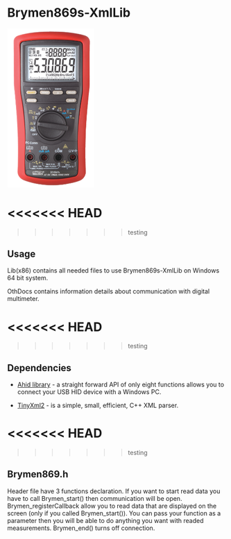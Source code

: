 # Brymen869s-XmlLib


<img src="OthDocs/multimeter.png" width="200">


<<<<<<< HEAD
=======

>>>>>>> testing
## Usage

Lib(x86) contains all needed files to use Brymen869s-XmlLib on Windows 64 bit system.

OthDocs contains information details about communication with digital multimeter. 


<<<<<<< HEAD
=======

>>>>>>> testing
## Dependencies

* [Ahid library](http://ahidlib.com/pages/programming_cpp.php?lang=en) - a straight forward API of only eight functions allows you to connect your USB HID device with a Windows PC.

* [TinyXml2](https://github.com/leethomason/tinyxml2) - is a simple, small, efficient, C++ XML parser. 


<<<<<<< HEAD
=======

>>>>>>> testing
## Brymen869.h

Header file have 3 functions declaration. If you want to start read data you have to call Brymen_start() then communication will be open. 
Brymen_registerCallback allow you to read data that are displayed on the screen (only if you called Brymen_start()). 
You can pass your function as a parameter then you will be able to do anything you want with readed measurements.
Brymen_end() turns off connection. 
